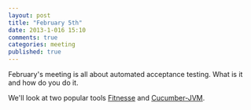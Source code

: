 ```yaml
---
layout: post
title: "February 5th"
date: 2013-1-016 15:10
comments: true
categories: meeting
published: true
---
```


February's meeting is all about automated acceptance testing. What is it and how do you do it.

We'll look at two popular tools [Fitnesse] and [Cucumber-JVM].

[fitnesse]: http://fitnesse.org
[Cucumber-JVM]: https://github.com/cucumber/cucumber-jvm